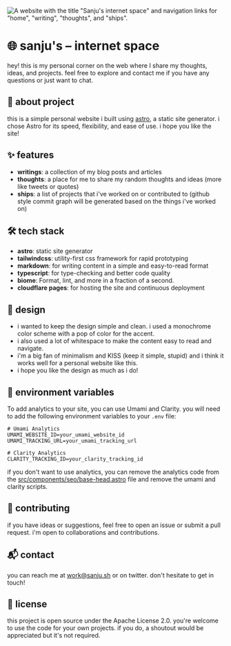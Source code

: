 ![ A website with the title "Sanju's internet space" and navigation links for "home", "writing", "thoughts", and "ships".](https://github.com/Spikeysanju/sanju.sh/assets/23400022/ff3120ee-281b-4607-995e-bc2e8f9edef6)

# 🌐 sanju's – internet space
hey! this is my personal corner on the web where I share my thoughts, ideas, and projects. feel free to explore and contact me if you have any questions or just want to chat. 

## 📖 about project
this is a simple personal website i built using [astro](https://astro.build/), a static site generator. i chose Astro for its speed, flexibility, and ease of use. i hope you like the site!


## ✨ features
- **writings**: a collection of my blog posts and articles
- **thoughts**: a place for me to share my random thoughts and ideas (more like tweets or quotes)
- **ships**: a list of projects that i've worked on or contributed to (github style commit graph will be generated based on the things i've worked on)

## 🛠️ tech stack
- **astro**: static site generator
- **tailwindcss**: utility-first css framework for rapid prototyping
- **markdown**: for writing content in a simple and easy-to-read format
- **typescript**: for type-checking and better code quality 
- **biome**: Format, lint, and more in a fraction of a second.
- **cloudflare pages**: for hosting the site and continuous deployment

## 🎨 design
- i wanted to keep the design simple and clean. i used a monochrome color scheme with a pop of color for the accent. 
- i also used a lot of whitespace to make the content easy to read and navigate. 
- i'm a big fan of minimalism and KISS (keep it simple, stupid) and i think it works well for a personal website like this. 
- i hope you like the design as much as i do!

## 🔧 environment variables
To add analytics to your site, you can use Umami and Clarity. you will need to add the following environment variables to your `.env` file:

```plaintext
# Umami Analytics
UMAMI_WEBSITE_ID=your_umami_website_id
UMAMI_TRACKING_URL=your_umami_tracking_url

# Clarity Analytics
CLARITY_TRACKING_ID=your_clarity_tracking_id
```

if you don't want to use analytics, you can remove the analytics code from the [src/components/seo/base-head.astro](https://github.com/Spikeysanju/sanju.sh/blob/main/src/components/seo/base-head.astro) file and remove the umami and clarity scripts.

## 🤝 contributing
if you have ideas or suggestions, feel free to open an issue or submit a pull request. i'm open to collaborations and contributions.

## 📬 contact
you can reach me at work@sanju.sh or on twitter. don't hesitate to get in touch!

## 📜 license
this project is open source under the Apache License 2.0. you're welcome to use the code for your own projects. if you do, a shoutout would be appreciated but it's not required.